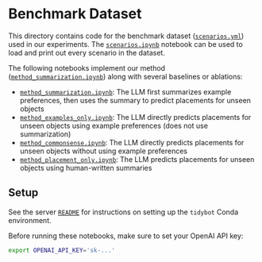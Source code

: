 # Benchmark Dataset

This directory contains code for the benchmark dataset ([`scenarios.yml`](scenarios.yml)) used in our experiments. The [`scenarios.ipynb`](scenarios.ipynb) notebook can be used to load and print out every scenario in the dataset.

The following notebooks implement our method ([`method_summarization.ipynb`](method_summarization.ipynb)) along with several baselines or ablations:

- [`method_summarization.ipynb`](method_summarization.ipynb): The LLM first summarizes example preferences, then uses the summary to predict placements for unseen objects
- [`method_examples_only.ipynb`](method_examples_only.ipynb): The LLM directly predicts placements for unseen objects using example preferences (does not use summarization)
- [`method_commonsense.ipynb`](method_commonsense.ipynb): The LLM directly predicts placements for unseen objects without using example preferences
- [`method_placement_only.ipynb`](method_placement_only.ipynb): The LLM predicts placements for unseen objects using human-written summaries

## Setup

See the server [`README`](../server/README.md) for instructions on setting up the `tidybot` Conda environment.

Before running these notebooks, make sure to set your OpenAI API key:

```bash
export OPENAI_API_KEY='sk-...'
```
